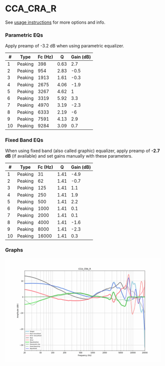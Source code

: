 # CCA_CRA_R
See [usage instructions](https://github.com/jaakkopasanen/AutoEq#usage) for more options and info.

### Parametric EQs
Apply preamp of -3.2 dB when using parametric equalizer.

|   # | Type    |   Fc (Hz) |    Q |   Gain (dB) |
|-----|---------|-----------|------|-------------|
|   1 | Peaking |       398 | 0.63 |         2.7 |
|   2 | Peaking |       954 | 2.83 |        -0.5 |
|   3 | Peaking |      1913 | 1.61 |        -0.3 |
|   4 | Peaking |      2675 | 4.06 |        -1.9 |
|   5 | Peaking |      3267 | 4.62 |         1   |
|   6 | Peaking |      3319 | 5.92 |         3.3 |
|   7 | Peaking |      4970 | 3.19 |        -2.3 |
|   8 | Peaking |      6333 | 2.19 |        -6   |
|   9 | Peaking |      7591 | 4.13 |         2.9 |
|  10 | Peaking |      9284 | 3.09 |         0.7 |

### Fixed Band EQs
When using fixed band (also called graphic) equalizer, apply preamp of **-2.7 dB** (if available) and set gains manually with these parameters.

|   # | Type    |   Fc (Hz) |    Q |   Gain (dB) |
|-----|---------|-----------|------|-------------|
|   1 | Peaking |        31 | 1.41 |        -4.9 |
|   2 | Peaking |        62 | 1.41 |        -0.7 |
|   3 | Peaking |       125 | 1.41 |         1.1 |
|   4 | Peaking |       250 | 1.41 |         1.9 |
|   5 | Peaking |       500 | 1.41 |         2.2 |
|   6 | Peaking |      1000 | 1.41 |         0.1 |
|   7 | Peaking |      2000 | 1.41 |         0.1 |
|   8 | Peaking |      4000 | 1.41 |        -1.6 |
|   9 | Peaking |      8000 | 1.41 |        -2.3 |
|  10 | Peaking |     16000 | 1.41 |         0.3 |

### Graphs
![](./CCA_CRA_R.png)
